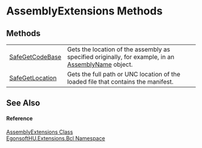 # AssemblyExtensions Methods




## Methods
<table>
<tr>
<td><a href="M_EgonsoftHU_Extensions_Bcl_AssemblyExtensions_SafeGetCodeBase.md">SafeGetCodeBase</a></td>
<td>Gets the location of the assembly as specified originally, for example, in an <a href="https://learn.microsoft.com/dotnet/api/system.reflection.assemblyname" target="_blank" rel="noopener noreferrer">AssemblyName</a> object.</td></tr>
<tr>
<td><a href="M_EgonsoftHU_Extensions_Bcl_AssemblyExtensions_SafeGetLocation.md">SafeGetLocation</a></td>
<td>Gets the full path or UNC location of the loaded file that contains the manifest.</td></tr>
</table>

## See Also


#### Reference
<a href="T_EgonsoftHU_Extensions_Bcl_AssemblyExtensions.md">AssemblyExtensions Class</a>  
<a href="N_EgonsoftHU_Extensions_Bcl.md">EgonsoftHU.Extensions.Bcl Namespace</a>  
